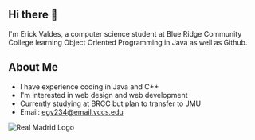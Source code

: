 ## Hi there 👋
I'm Erick Valdes, a computer science student at Blue Ridge Community College learning Object Oriented Programming in Java as well as Github.

## About Me
- I have experience coding in Java and C++
- I'm interested in web design and web development
- Currently studying at BRCC but plan to transfer to JMU
- Email: egv234@email.vccs.edu



![Real Madrid Logo](https://upload.wikimedia.org/wikipedia/en/5/56/Real_Madrid_CF.svg)
